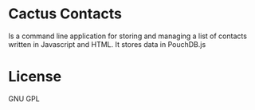 # Cactus Contacts
Is a command line application for storing and managing a list of contacts written in Javascript and HTML. It stores data in PouchDB.js

# License
GNU GPL
